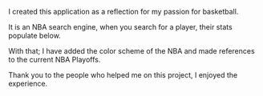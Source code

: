 
I created this application as a reflection for my passion for basketball.

It is an NBA search engine, when you search for a player, their stats populate below.

With that; I have added the color scheme of the NBA and made references to the current NBA Playoffs.

Thank you to the people who helped me on this project, I enjoyed the experience.